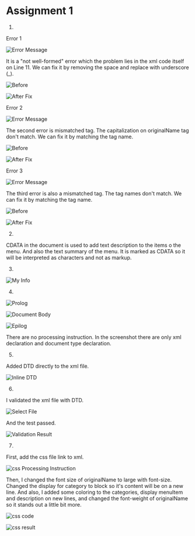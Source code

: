 # Assignment 1

1. 

Error 1

![Error Message](../assets/q1-line11-error.jpg)

It is a "not well-formed" error which the problem lies in the xml code itself on Line 11. We can fix it by removing the space and replace with underscore (_).

![Before](../assets/q1-line11-before.jpg)

![After Fix](../assets/q1-line11-before.jpg)

Error 2

![Error Message](../assets/q1-line31-error.jpg)

The second error is mismatched tag. The capitalization on originalName tag don't match. We can fix it by matching the tag name.

![Before](../assets/q1-line31-before.jpg)

![After Fix](../assets/q1-line31-after.jpg)


Error 3

![Error Message](../assets/q1-line51-error.jpg)

The third error is also a mismatched tag. The tag names don't match. We can fix it by matching the tag name.

![Before](../assets/q1-line51-before.jpg)

![After Fix](../assets/q1-line51-after.jpg)

2. 

CDATA in the document is used to add text description to the items o the menu. And also the text summary of the menu. It is marked as CDATA so it will be interpreted as characters and not as markup.

3. 

![My Info](../assets/q3.jpg)

4. 

![Prolog](../assets/q4-prolog.jpg)

![Document Body](../assets/q4-document-body.jpg)

![Epilog](../assets/q4-epilog.jpg)

There are no processing instruction. In the screenshot there are only xml declaration and document type declaration.


5. 

Added DTD directly to the xml file.

![Inline DTD](../assets/q5.jpg)

6. 

I validated the xml file with DTD. 

![Select File](../assets/q6-validate.jpg)

And the test passed.

![Validation Result](../assets/q6-validate-result.jpg)


7. 

First, add the css file link to xml.

![css Processing Instruction](../assets/q7-css-processing-instruction.jpg)

Then, I changed the font size of originalName to large with font-size. Changed the display for category to block so it's content will be on a new line. And also, I added some coloring to the categories, display menuItem and description on new lines, and changed the font-weight of originalName so it stands out a little bit more.

![css code](../assets/q7-css-code.jpg)

![css result](../assets/q7-css-result.jpg)